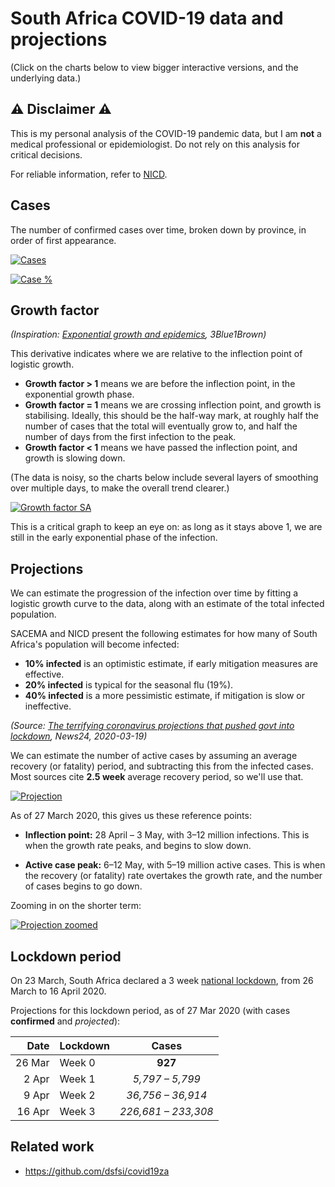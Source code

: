 # South Africa COVID-19 data and projections

(Click on the charts below to view bigger interactive versions, and the underlying data.)

## ⚠️ Disclaimer ⚠️

This is my personal analysis of the COVID-19 pandemic data,
but I am **not** a medical professional or epidemiologist.
Do not rely on this analysis for critical decisions.

For reliable information, refer to [NICD](http://www.nicd.ac.za/).


## Cases

The number of confirmed cases over time, broken down by province, in order of first appearance.

[![Cases]][Cases sheet]

[Cases]: https://docs.google.com/spreadsheets/d/e/2PACX-1vRXZDdEQoIMZ6Jvx_5He7SUCUAXAVdi5fcX0kOepif2403AKugwHZRz5PZ65VBzptsDdEyzJmF_k6Ie/pubchart?oid=1959488780&format=image
[Cases sheet]: https://docs.google.com/spreadsheets/d/1zJC06iokpJ65-ZdJCgqCAIgpYpUTwOlpcxI_27wTtn8/edit#gid=658827335

[![Case %]][Case % sheet]

[Case %]: https://docs.google.com/spreadsheets/d/e/2PACX-1vRXZDdEQoIMZ6Jvx_5He7SUCUAXAVdi5fcX0kOepif2403AKugwHZRz5PZ65VBzptsDdEyzJmF_k6Ie/pubchart?oid=291377335&format=image
[Case % sheet]: https://docs.google.com/spreadsheets/d/1zJC06iokpJ65-ZdJCgqCAIgpYpUTwOlpcxI_27wTtn8/edit#gid=108384335


## Growth factor

_(Inspiration: [Exponential growth and epidemics](https://www.youtube.com/watch?v=Kas0tIxDvrg), 3Blue1Brown)_

This derivative indicates where we are relative to the inflection point of logistic growth.

* **Growth factor > 1** means we are before the inflection point, in the exponential growth phase.
* **Growth factor = 1** means we are crossing inflection point, and growth is stabilising.
  Ideally, this should be the half-way mark, at roughly half the number of cases that the total will eventually grow to,
  and half the number of days from the first infection to the peak.
* **Growth factor < 1** means we have passed the inflection point, and growth is slowing down.

(The data is noisy, so the charts below include several layers of smoothing over multiple days,
to make the overall trend clearer.)

[![Growth factor SA]][Growth factor SA sheet]

[Growth factor SA]: https://docs.google.com/spreadsheets/d/e/2PACX-1vRXZDdEQoIMZ6Jvx_5He7SUCUAXAVdi5fcX0kOepif2403AKugwHZRz5PZ65VBzptsDdEyzJmF_k6Ie/pubchart?oid=759993482&format=image
[Growth factor SA sheet]: https://docs.google.com/spreadsheets/d/1zJC06iokpJ65-ZdJCgqCAIgpYpUTwOlpcxI_27wTtn8/edit#gid=1190480589

This is a critical graph to keep an eye on: as long as it stays above 1,
we are still in the early exponential phase of the infection.

<!-- Hide for now
[![Growth Factor WC]][Growth Factor WC sheet]

[Growth Factor WC]: https://docs.google.com/spreadsheets/d/e/2PACX-1vRXZDdEQoIMZ6Jvx_5He7SUCUAXAVdi5fcX0kOepif2403AKugwHZRz5PZ65VBzptsDdEyzJmF_k6Ie/pubchart?oid=1440192137&format=image
[Growth Factor WC sheet]: https://docs.google.com/spreadsheets/d/1zJC06iokpJ65-ZdJCgqCAIgpYpUTwOlpcxI_27wTtn8/edit#gid=473566654
-->


## Projections

We can estimate the progression of the infection over time by fitting a logistic growth curve to the data,
along with an estimate of the total infected population.

SACEMA and NICD present the following estimates for how many of South Africa's population will become infected:

* **10% infected** is an optimistic estimate, if early mitigation measures are effective.
* **20% infected** is typical for the seasonal flu (19%).
* **40% infected** is a more pessimistic estimate, if mitigation is slow or ineffective.

_(Source: [The terrifying coronavirus projections that pushed govt into lockdown][1], News24, 2020-03-19)_

[1]: https://www.news24.com/SouthAfrica/News/exclusive-the-terrifying-coronavirus-projections-that-pushed-government-into-lockdown-action-20200319

We can estimate the number of active cases by assuming an average recovery (or fatality) period,
and subtracting this from the infected cases.
Most sources cite **2.5 week** average recovery period, so we'll use that.

[![Projection]][Projection sheet]

[Projection]: https://docs.google.com/spreadsheets/d/e/2PACX-1vRXZDdEQoIMZ6Jvx_5He7SUCUAXAVdi5fcX0kOepif2403AKugwHZRz5PZ65VBzptsDdEyzJmF_k6Ie/pubchart?oid=719594516&format=image
[Projection sheet]: https://docs.google.com/spreadsheets/d/1zJC06iokpJ65-ZdJCgqCAIgpYpUTwOlpcxI_27wTtn8/edit#gid=1060653400

As of 27 March 2020, this gives us these reference points:

* **Inflection point:** 28 April – 3 May, with 3–12 million infections.
  This is when the growth rate peaks, and begins to slow down.

* **Active case peak:** 6–12 May, with 5–19 million active cases.
  This is when the recovery (or fatality) rate overtakes the growth rate,
  and the number of cases begins to go down.

Zooming in on the shorter term:

[![Projection zoomed]][Projection zoomed sheet]

[Projection zoomed]: https://docs.google.com/spreadsheets/d/e/2PACX-1vRXZDdEQoIMZ6Jvx_5He7SUCUAXAVdi5fcX0kOepif2403AKugwHZRz5PZ65VBzptsDdEyzJmF_k6Ie/pubchart?oid=1121253821&format=image
[Projection zoomed sheet]: https://docs.google.com/spreadsheets/d/1zJC06iokpJ65-ZdJCgqCAIgpYpUTwOlpcxI_27wTtn8/edit#gid=649467783

## Lockdown period

On 23 March, South Africa declared a 3 week [national lockdown], from 26 March to 16 April 2020.

[national lockdown]: https://en.wikipedia.org/wiki/2020_coronavirus_pandemic_in_South_Africa#National_lockdown

Projections for this lockdown period, as of 27 Mar 2020 (with cases **confirmed** and _projected_):

| Date   | Lockdown |        Cases        |
|-------:|----------|:-------------------:|
| 26 Mar | Week 0   |       **927**       |
|  2 Apr | Week 1   |   _5,797 –  5,799_  |
|  9 Apr | Week 2   |  _36,756 – 36,914_  |
| 16 Apr | Week 3   | _226,681 – 233,308_ |


## Related work

* https://github.com/dsfsi/covid19za
